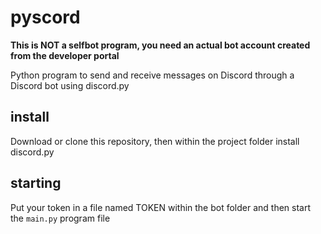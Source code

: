 # pyscord
__This is **NOT** a selfbot program, you need an actual bot account created from
the developer portal__

Python program to send and receive messages on Discord through a Discord bot
using discord.py

## install
Download or clone this repository, then within the project folder
install discord.py

## starting
Put your token in a file named TOKEN within the bot folder and
then start the `main.py` program file
